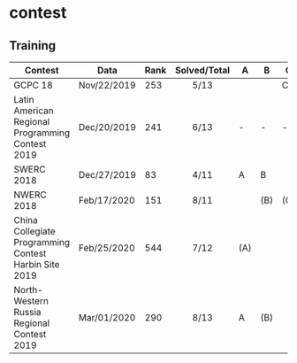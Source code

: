 # contest

## Training
| Contest | Data | Rank | Solved/Total |A|B|C|D|E|F|G|H|I|J|K|L|M|
|-|-|-|:-:|-|-|-|-|-|-|-|-|-|-|-|-|-|
| GCPC 18                                          | Nov/22/2019 | 253 | 5/13         |||C||E|F|||I||||(M)|
| Latin American Regional Programming Contest 2019 | Dec/20/2019 | 241 | 6/13         |-|-|-|-|E|-|-|-|I|-|K|L|M|
| SWERC 2018                                       | Dec/27/2019 | 83  | 4/11         |A|B||D|E||(G)|||||||
| NWERC 2018                                       | Feb/17/2020 | 151 | 8/11         ||(B)|(C)||(E)||(G)|H|I|(J)|K|
| China Collegiate Programming Contest Harbin Site 2019 | Feb/25/2020 | 544 | 7/12    |(A)||||(E)|F|||(I)|J|K|(L)|
| North-Western Russia Regional Contest 2019 | Mar/01/2020 | 290 | 8/13               |A|(B)|||E|||(H)|(I)|J|(K)||M|

